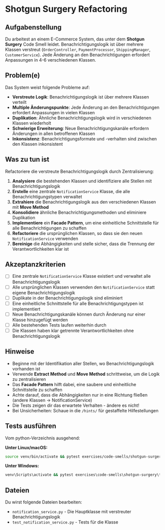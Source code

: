 # Shotgun Surgery Refactoring

## Aufgabenstellung

Du arbeitest an einem E-Commerce System, das unter dem **Shotgun Surgery** Code Smell leidet. Benachrichtigungslogik ist über mehrere Klassen verstreut (`OrderController`, `PaymentProcessor`, `ShippingManager`, `CustomerService`). Jede Änderung an den Benachrichtigungen erfordert Anpassungen in 4-6 verschiedenen Klassen.

## Problem(e)

Das System weist folgende Probleme auf:

- **Verstreute Logik**: Benachrichtigungslogik ist über mehrere Klassen verteilt
- **Multiple Änderungspunkte**: Jede Änderung an den Benachrichtigungen erfordert Anpassungen in vielen Klassen
- **Duplikation**: Ähnliche Benachrichtigungslogik wird in verschiedenen Klassen wiederholt
- **Schwierige Erweiterung**: Neue Benachrichtigungskanäle erfordern Änderungen in allen betroffenen Klassen
- **Inkonsistenz**: Benachrichtigungsformate und -verhalten sind zwischen den Klassen inkonsistent

## Was zu tun ist

Refactoriere die verstreute Benachrichtigungslogik durch Zentralisierung:

1. **Analysiere** die bestehenden Klassen und identifiziere alle Stellen mit Benachrichtigungslogik
2. **Erstelle** eine zentrale `NotificationService` Klasse, die alle Benachrichtigungstypen verwaltet
3. **Extrahiere** die Benachrichtigungslogik aus den verschiedenen Klassen mit **Move Method**
4. **Konsolidiere** ähnliche Benachrichtigungsmethoden und eliminiere Duplikation
5. **Implementiere** ein **Facade Pattern**, um eine einheitliche Schnittstelle für alle Benachrichtigungen zu schaffen
6. **Refactoriere** die ursprünglichen Klassen, so dass sie den neuen `NotificationService` verwenden
7. **Bereinige** die Abhängigkeiten und stelle sicher, dass die Trennung der Verantwortlichkeiten klar ist

## Akzeptanzkriterien

- [ ] Eine zentrale `NotificationService` Klasse existiert und verwaltet alle Benachrichtigungslogik
- [ ] Alle ursprünglichen Klassen verwenden den `NotificationService` statt eigene Benachrichtigungslogik
- [ ] Duplikate in der Benachrichtigungslogik sind eliminiert
- [ ] Eine einheitliche Schnittstelle für alle Benachrichtigungstypen ist implementiert
- [ ] Neue Benachrichtigungskanäle können durch Änderung nur einer Klasse hinzugefügt werden
- [ ] Alle bestehenden Tests laufen weiterhin durch
- [ ] Die Klassen haben klar getrennte Verantwortlichkeiten ohne Benachrichtigungslogik

## Hinweise

- Beginne mit der Identifikation aller Stellen, wo Benachrichtigungslogik vorhanden ist
- Verwende **Extract Method** und **Move Method** schrittweise, um die Logik zu zentralisieren
- Das **Facade Pattern** hilft dabei, eine saubere und einheitliche Schnittstelle zu schaffen
- Achte darauf, dass die Abhängigkeiten nur in eine Richtung fließen (andere Klassen → NotificationService)
- Die Tests zeigen dir das erwartete Verhalten - ändere es nicht!
- Bei Unsicherheiten: Schaue in die `/hints/` für gestaffelte Hilfestellungen

## Tests ausführen

Vom python-Verzeichnis ausgehend:

**Unter Linux/macOS:**
```bash
source venv/bin/activate && pytest exercises/code-smells/shotgun-surgery/tests/ -v
```

**Unter Windows:**
```cmd
venv\Scripts\activate && pytest exercises\code-smells\shotgun-surgery\tests\ -v
```

## Dateien

Du wirst folgende Dateien bearbeiten:
- `notification_service.py` - Die Hauptklasse mit verstreuter Benachrichtigungslogik
- `test_notification_service.py` - Tests für die Klasse